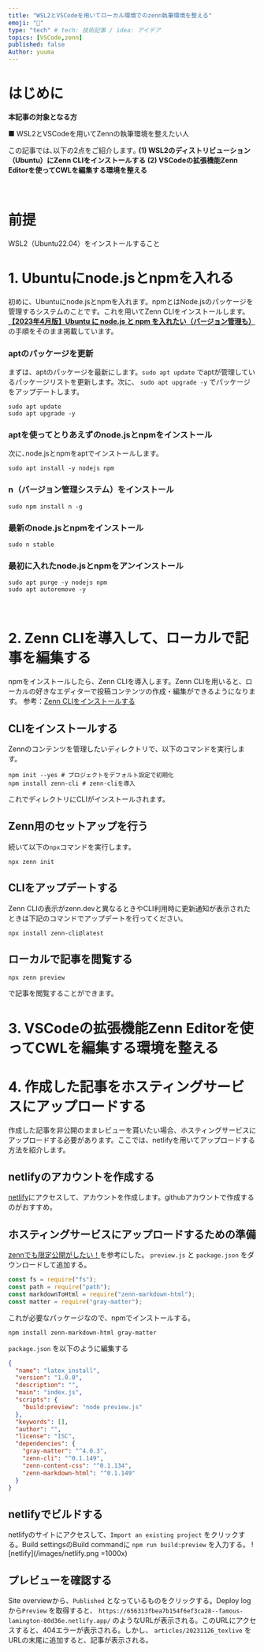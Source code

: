 ```yaml
---
title: "WSL2とVSCodeを用いてローカル環境でのzenn執筆環境を整える"
emoji: "🙌"
type: "tech" # tech: 技術記事 / idea: アイデア
topics: [VSCode,zenn]
published: false
Author: yuuma
---
```


# はじめに

__本記事の対象となる方__

■ WSL2とVSCodeを用いてZennの執筆環境を整えたい人


この記事では､以下の2点をご紹介します｡
__(1) WSL2のディストリビューション（Ubuntu）にZenn CLIをインストールする__
__(2) VSCodeの拡張機能Zenn Editorを使ってCWLを編集する環境を整える__

&nbsp;

# 前提
WSL2（Ubuntu22.04）をインストールすること

# 1. Ubuntuにnode.jsとnpmを入れる
初めに、Ubuntuにnode.jsとnpmを入れます。npmとはNode.jsのパッケージを管理するシステムのことです。これを用いてZenn CLIをインストールします。__[【2023年4月版】Ubuntu に node.js と npm を入れたい（バージョン管理も）](https://qiita.com/nouernet/items/d6ad4d5f4f08857644de)__ の手順をそのまま掲載しています。

### aptのパッケージを更新
まずは、aptのパッケージを最新にします。`sudo apt update` でaptが管理しているパッケージリストを更新します。次に、 `sudo apt upgrade -y` でパッケージをアップデートします。 

```bash=
sudo apt update
sudo apt upgrade -y
```

### aptを使ってとりあえずのnode.jsとnpmをインストール
次に､node.jsとnpmをaptでインストールします。
```bash=
sudo apt install -y nodejs npm
```

### n（バージョン管理システム）をインストール
```bash=
sudo npm install n -g
```

### 最新のnode.jsとnpmをインストール
```bash=
sudo n stable
```

### 最初に入れたnode.jsとnpmをアンインストール
```bash=
sudo apt purge -y nodejs npm
sudo apt autoremove -y
```


&nbsp;

# 2. Zenn CLIを導入して、ローカルで記事を編集する
npmをインストールしたら、Zenn CLIを導入します。Zenn CLIを用いると、ローカルの好きなエディターで投稿コンテンツの作成・編集ができるようになります。
参考：[Zenn CLIをインストールする](https://zenn.dev/zenn/articles/install-zenn-cli)


## CLIをインストールする
Zennのコンテンツを管理したいディレクトリで、以下のコマンドを実行します。
```bash=
npm init --yes # プロジェクトをデフォルト設定で初期化
npm install zenn-cli # zenn-cliを導入
```
これでディレクトリにCLIがインストールされます。

## Zenn用のセットアップを行う
続いて以下の`npx`コマンドを実行します。
```bash=
npx zenn init
```
## CLIをアップデートする
Zenn CLIの表示がzenn.devと異なるときやCLI利用時に更新通知が表示されたときは下記のコマンドでアップデートを行ってください。
```bash=
npx install zenn-cli@latest
```

## ローカルで記事を閲覧する
```bash=
npx zenn preview
```
で記事を閲覧することができます。

# 3. VSCodeの拡張機能Zenn Editorを使ってCWLを編集する環境を整える

# 4. 作成した記事をホスティングサービスにアップロードする
作成した記事を非公開のままレビューを貰いたい場合、ホスティングサービスにアップロードする必要があります。ここでは、netlifyを用いてアップロードする方法を紹介します。

## netlifyのアカウントを作成する
[netlify](https://www.netlify.com/)にアクセスして、アカウントを作成します。githubアカウントで作成するのがおすすめ。

## ホスティングサービスにアップロードするための準備
[zennでも限定公開がしたい！](https://zenn.dev/cumet04/articles/zenn-private-preview#3.-netlify%E3%81%AB%E4%B8%8A%E3%81%92%E3%81%A6%E3%81%BF%E3%82%8B)を参考にした。
`preview.js` と `package.json` をダウンロードして追加する。
```js:preview.js
const fs = require("fs");
const path = require("path");
const markdownToHtml = require("zenn-markdown-html");
const matter = require("gray-matter");
```
これが必要なパッケージなので、npmでインストールする。
```bash=
npm install zenn-markdown-html gray-matter
```
`package.json` を以下のように編集する
```json:package.json
{
  "name": "latex_install",
  "version": "1.0.0",
  "description": "",
  "main": "index.js",
  "scripts": {
    "build:preview": "node preview.js"
  },
  "keywords": [],
  "author": "",
  "license": "ISC",
  "dependencies": {
    "gray-matter": "^4.0.3",
    "zenn-cli": "^0.1.149",
    "zenn-content-css": "^0.1.134",
    "zenn-markdown-html": "^0.1.149"
  }
}
```

## netlifyでビルドする
netlifyのサイトにアクセスして、`Import an existing project` をクリックする。Build settingsのBuild commandに `npm run build:preview` を入力する。
![netlify](/images/netlify.png =1000x)

## プレビューを確認する
Site overviewから、`Published` となっているものをクリックする。Deploy logから`Preview` を取得すると、
`https://656313fbea7b154f6ef3ca28--famous-lamington-80d36e.netlify.app/`
のようなURLが表示される。このURLにアクセスすると、404エラーが表示される。しかし、
`articles/20231126_texlive` をURLの末尾に追加すると、記事が表示される。